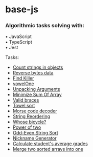 # base-js

### Algorithmic tasks solving with:

• JavaScript  
• TypeScript  
• Jest

Tasks:

- [Count strings in objects](./js/countStringsInObject/)
- [Reverse bytes data](./js/reverseBytesData/)
- [Find Killer](./js/findKiller/)
- [vowelOne](./js/vowelOne/)
- [Unpacking Arguments](./js/unpackArguments/)
- [Minimize Sum Of Array](./js/minimizeSumOfArray/)
- [Valid braces](./js/validBraces/)
- [Towel sort](./js/towelSort/)
- [Morse code decoder](./js/decodeMorse/)
- [String Reordering](./js//sentenceFromOrderedDict/)
- [Whose bicycle?](./js/whoseBicycle/)
- [Power of two](./js/checkPowerOfTwo/)
- [Odd-Even String Sort](./js/oddEvenStringSort/)
- [Nickname Generator](./js/generateNickname/)
- [Calculate student's average grades](./js/calcAvgGrades/)
- [Merge two sorted arrays into one](./js/mergeArrays/)
